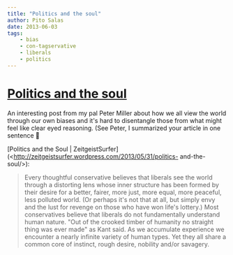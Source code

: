 ```yaml
---
title: "Politics and the soul"
author: Pito Salas
date: 2013-06-03
tags:
    - bias
    - con-tagservative
    - liberals
    - politics
---
```

# [Politics and the soul](None)




An interesting post from my pal Peter Miller about how we all view the world
through our own biases and it's hard to disentangle those from what might feel
like clear eyed reasoning. (See Peter, I summarized your article in one
sentence 🙂

[Politics and the Soul |
ZeitgeistSurfer](<http://zeitgeistsurfer.wordpress.com/2013/05/31/politics-
and-the-soul/>):

> Every thoughtful conservative believes that liberals see the world through a
> distorting lens whose inner structure has been formed by their desire for a
> better, fairer, more just, more equal, more peaceful, less polluted world.
> (Or perhaps it's not that at all, but simply envy and the lust for revenge
> on those who have won life's lottery.) Most conservatives believe that
> liberals do not fundamentally understand human nature. "Out of the crooked
> timber of humanity no straight thing was ever made" as Kant said.  As we
> accumulate experience we encounter a nearly infinite variety of human types.
> Yet they all share a common core of instinct, rough desire, nobility and/or
> savagery.




